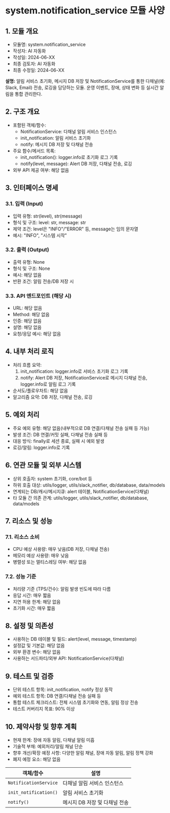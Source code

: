 # system.notification_service 모듈 사양

## 1. 모듈 개요

* 모듈명: system.notification_service
* 작성자: AI 자동화
* 작성일: 2024-06-XX
* 최종 검토자: AI 자동화
* 최종 수정일: 2024-06-XX

**설명:**
알림 서비스 초기화, 메시지 DB 저장 및 NotificationService를 통한 다채널(예: Slack, Email) 전송, 로깅을 담당하는 모듈. 운영 이벤트, 장애, 상태 변화 등 실시간 알림을 통합 관리한다.

## 2. 구조 개요

* 포함된 객체/함수:
  - NotificationService: 다채널 알림 서비스 인스턴스
  - init_notification: 알림 서비스 초기화
  - notify: 메시지 DB 저장 및 다채널 전송
* 주요 함수/메서드 목록:
  - init_notification(): logger.info로 초기화 로그 기록
  - notify(level, message): Alert DB 저장, 다채널 전송, 로깅
* 외부 API 제공 여부: 해당 없음

## 3. 인터페이스 명세

### 3.1. 입력 (Input)
* 입력 유형: str(level), str(message)
* 형식 및 구조: level: str, message: str
* 제약 조건: level은 "INFO"/"ERROR" 등, message는 임의 문자열
* 예시: "INFO", "시스템 시작"

### 3.2. 출력 (Output)
* 출력 유형: None
* 형식 및 구조: None
* 예시: 해당 없음
* 반환 조건: 알림 전송/DB 저장 시

### 3.3. API 엔드포인트 (해당 시)
* URL: 해당 없음
* Method: 해당 없음
* 인증: 해당 없음
* 설명: 해당 없음
* 요청/응답 예시: 해당 없음

## 4. 내부 처리 로직
* 처리 흐름 요약:
  1. init_notification: logger.info로 서비스 초기화 로그 기록
  2. notify: Alert DB 저장, NotificationService로 메시지 다채널 전송, logger.info로 알림 로그 기록
* 순서도/플로우차트: 해당 없음
* 알고리즘 요약: DB 저장, 다채널 전송, 로깅

## 5. 예외 처리
* 주요 예외 유형: 해당 없음(내부적으로 DB 연결/다채널 전송 실패 등 가능)
* 발생 조건: DB 연결/커밋 실패, 다채널 전송 실패 등
* 대응 방식: finally로 세션 종료, 실패 시 예외 발생
* 로깅/알림: logger.info로 기록

## 6. 연관 모듈 및 외부 시스템
* 상위 호출자: system 초기화, core/bot 등
* 하위 호출 대상: utils/logger, utils/slack_notifier, db/database, data/models
* 연계되는 DB/캐시/메시지큐: alert 테이블, NotificationService(다채널)
* 타 모듈 간 의존 관계: utils/logger, utils/slack_notifier, db/database, data/models

## 7. 리소스 및 성능
### 7.1. 리소스 소비
* CPU 예상 사용량: 매우 낮음(DB 저장, 다채널 전송)
* 메모리 예상 사용량: 매우 낮음
* 병렬성 또는 멀티스레딩 여부: 해당 없음
### 7.2. 성능 기준
* 처리량 기준 (TPS/건수): 알림 발생 빈도에 따라 다름
* 응답 시간: 매우 짧음
* 지연 허용 한계: 해당 없음
* 초기화 시간: 매우 짧음

## 8. 설정 및 의존성
* 사용하는 DB 테이블 및 필드: alert(level, message, timestamp)
* 설정값 및 기본값: 해당 없음
* 외부 환경 변수: 해당 없음
* 사용하는 서드파티/외부 API: NotificationService(다채널)

## 9. 테스트 및 검증
* 단위 테스트 항목: init_notification, notify 정상 동작
* 예외 테스트 항목: DB 연결/다채널 전송 실패 등
* 통합 테스트 체크리스트: 전체 시스템 초기화와 연동, 알림 정상 전송
* 테스트 커버리지 목표: 90% 이상

## 10. 제약사항 및 향후 계획
* 현재 한계: 장애 자동 알림, 다채널 알림 미흡
* 기술적 부채: 예외처리/알림 채널 단순
* 향후 개선/확장 예정 사항: 다양한 알림 채널, 장애 자동 알림, 알림 정책 강화
* 폐지 예정 요소: 해당 없음

| 객체/함수 | 설명 |
|-----------|------|
| `NotificationService` | 다채널 알림 서비스 인스턴스 |
| `init_notification()` | 알림 서비스 초기화 |
| `notify()` | 메시지 DB 저장 및 다채널 전송 | 